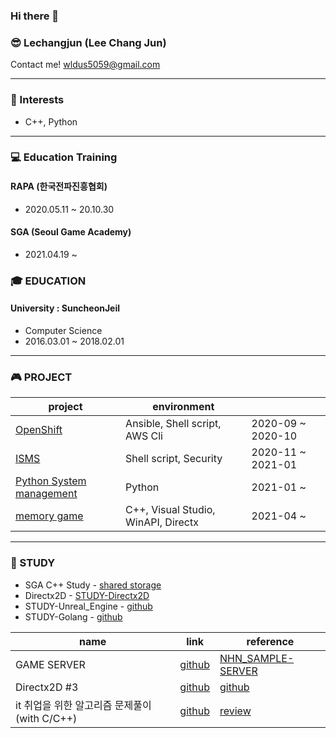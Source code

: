 ### Hi there 👋

### 😎 Lechangjun (Lee Chang Jun)
Contact me! <wldus5059@gmail.com>

* * *
### 🤩 Interests
* C++, Python




* * *

### 💻 Education Training

#### RAPA (한국전파진흥협회)
* 2020.05.11 ~ 20.10.30 


#### SGA (Seoul Game Academy)
* 2021.04.19 ~ 


### 🎓 EDUCATION
#### University : SuncheonJeil 
*  Computer Science
*  2016.03.01 ~ 2018.02.01  


* * *
### 🎮 PROJECT
| project | environment |  |
|-------|--------|-------|
| <a href="https://github.com/lechangjun/PORTFOLIO--OpenShift_Deploy" target="_blank">OpenShift</a> | Ansible, Shell script, AWS Cli | 2020-09 ~ 2020-10  |
| <a href="https://github.com/lechangjun/ISMS_security_repository">ISMS</a> | Shell script, Security  | 2020-11 ~ 2021-01 |
| <a href="https://github.com/lechangjun/Python_System_Management">Python System management</a> |Python   | 2021-01 ~ |
| <a href="https://github.com/lechangjun/PORTFOLIO--Game_Collection" target="_blank">memory game</a> | C++, Visual Studio, WinAPI, Directx | 2021-04 ~ |



* * *

### 🌱 STUDY
* SGA C++ Study - <a href="https://github.com/lechangjun/STUDY-Game_Development_SGA" target="_blank">shared storage</a>
* Directx2D - <a href="https://github.com/lechangjun/STUDY-Directx2D" target="_blank"> STUDY-Directx2D </a>
* STUDY-Unreal_Engine - <a href="https://github.com/lechangjun/STUDY-Unreal_Engine" target="_blank">github</a>
* STUDY-Golang - <a href="https://github.com/lechangjun/STUDY-com2us_Golang_socketGameServer" target="_blank">github</a>



| name | link | reference |
|-------|--------|--------|
| GAME SERVER | <a href="https://github.com/lechangjun/STUDY-Server" target="_blank">github</a> | <a href="https://github.com/nhn/gameanvil.sample-game-server" target="_blank">NHN_SAMPLE-SERVER</a> |
| Directx2D #3 | <a href="https://github.com/Knabin/MMO-Unity" target="_blank">github</a> | <a href="https://github.com/Excelsus4" target="_blank">github</a> |
| it 취업을 위한 알고리즘 문제풀이 (with C/C++) | <a href="https://github.com/Knabin/AlgorithmQ" target="_blank">github</a> | <a href="https://github.com/lechangjun/Algorithm" target="_blank">review</a> |
